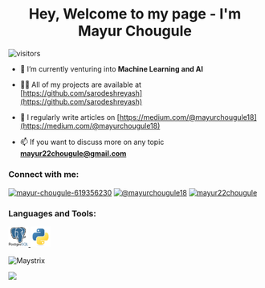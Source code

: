 <h1 align="center">Hey, Welcome to my page - I'm Mayur Chougule </h1>

![visitors](https://visitor-badge.glitch.me/badge?page_id=page.id)


- 🔭 I’m currently venturing into **Machine Learning and AI**

- 👨‍💻 All of my projects are available at [https://github.com/sarodeshreyash](https://github.com/sarodeshreyash)

- 📝 I regularly write articles on [https://medium.com/@mayurchougule18](https://medium.com/@mayurchougule18)

- 📫 If you want to discuss more on any topic **mayur22chougule@gmail.com**

<h3 align="left">Connect with me:</h3>
<p align="left">
<a href="(https://www.linkedin.com/in/mayur-chougule-619356230/)" target="blank"><img align="center" src="https://raw.githubusercontent.com/rahuldkjain/github-profile-readme-generator/master/src/images/icons/Social/linked-in-alt.svg" alt="mayur-chougule-619356230" height="30" width="40" /></a>
<a href="https://medium.com/@mayurchougule18" target="blank"><img align="center" src="https://raw.githubusercontent.com/rahuldkjain/github-profile-readme-generator/master/src/images/icons/Social/medium.svg" alt="@mayurchougule18" height="30" width="40" /></a>
<a href="https://www.hackerrank.com/mayur22chougule" target="blank"><img align="center" src="https://raw.githubusercontent.com/rahuldkjain/github-profile-readme-generator/master/src/images/icons/Social/hackerrank.svg" alt="mayur22chougule" height="30" width="40" /></a>
</p>

<h3 align="left">Languages and Tools:</h3>
<p align="left"> <a href="https://www.postgresql.org" target="_blank" rel="noreferrer"> <img src="https://raw.githubusercontent.com/devicons/devicon/master/icons/postgresql/postgresql-original-wordmark.svg" alt="postgresql" width="40" height="40"/> </a> <a href="https://www.python.org" target="_blank" rel="noreferrer"> <img src="https://raw.githubusercontent.com/devicons/devicon/master/icons/python/python-original.svg" alt="python" width="40" height="40"/> </a> </p>

<p><img align="center" src="https://github-readme-stats.vercel.app/api/top-langs?username=Maystrix&show_icons=true&locale=en&layout=compact" alt="Maystrix" /></p>
<img height="180em" src="https://github-readme-stats.vercel.app/api?username=Maystrix&show_icons=true&hide_border=true&&count_private=true&include_all_commits=true" />
